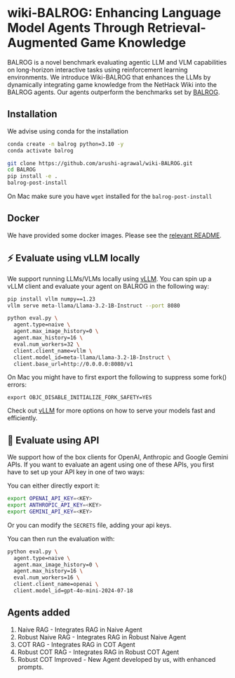 # wiki-BALROG: Enhancing Language Model Agents Through Retrieval-Augmented Game Knowledge

BALROG is a novel benchmark evaluating agentic LLM and VLM capabilities on long-horizon interactive tasks using reinforcement learning environments. We introduce Wiki-BALROG that enhances the LLMs by dynamically integrating game knowledge from the NetHack Wiki into the BALROG agents.
Our agents outperform the benchmarks set by [BALROG](https://arxiv.org/abs/2411.13543).

## Installation

We advise using conda for the installation

```bash
conda create -n balrog python=3.10 -y
conda activate balrog

git clone https://github.com/arushi-agrawal/wiki-BALROG.git
cd BALROG
pip install -e .
balrog-post-install
```

On Mac make sure you have `wget` installed for the `balrog-post-install`

## Docker

We have provided some docker images. Please see the [relevant README](docker/README.md).

## ⚡️ Evaluate using vLLM locally

We support running LLMs/VLMs locally using [vLLM](https://github.com/vllm-project/vllm). You can spin up a vLLM client and evaluate your agent on BALROG in the following way:

```bash
pip install vllm numpy==1.23
vllm serve meta-llama/Llama-3.2-1B-Instruct --port 8080

python eval.py \
  agent.type=naive \
  agent.max_image_history=0 \
  agent.max_history=16 \
  eval.num_workers=32 \
  client.client_name=vllm \
  client.model_id=meta-llama/Llama-3.2-1B-Instruct \
  client.base_url=http://0.0.0.0:8080/v1
```

On Mac you might have to first export the following to suppress some fork() errors:

```
export OBJC_DISABLE_INITIALIZE_FORK_SAFETY=YES
```

Check out [vLLM](https://github.com/vllm-project/vllm) for more options on how to serve your models fast and efficiently.

## 🛜 Evaluate using API

We support how of the box clients for OpenAI, Anthropic and Google Gemini APIs. If you want to evaluate an agent using one of these APIs, you first have to set up your API key in one of two ways:

You can either directly export it:

```bash
export OPENAI_API_KEY=<KEY>
export ANTHROPIC_API_KEY=<KEY>
export GEMINI_API_KEY=<KEY>
```

Or you can modify the `SECRETS` file, adding your api keys.

You can then run the evaluation with:

```bash
python eval.py \
  agent.type=naive \
  agent.max_image_history=0 \
  agent.max_history=16 \
  eval.num_workers=16 \
  client.client_name=openai \
  client.model_id=gpt-4o-mini-2024-07-18
```

## Agents added
1. Naive RAG - Integrates RAG in Naive Agent
2. Robust Naive RAG - Integrates RAG in Robust Naive Agent
3. COT RAG - Integrates RAG in COT Agent
4. Robust COT RAG - Integrates RAG in Robust COT Agent
5. Robust COT Improved - New Agent developed by us, with enhanced prompts.
